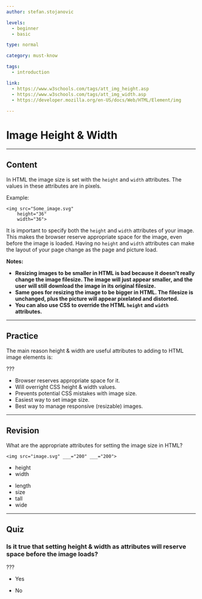 ```yaml
---
author: stefan.stojanovic

levels:
  - beginner
  - basic

type: normal

category: must-know

tags:
  - introduction

link:
  - https://www.w3schools.com/tags/att_img_height.asp
  - https://www.w3schools.com/tags/att_img_width.asp
  - https://developer.mozilla.org/en-US/docs/Web/HTML/Element/img
  
---
```

# Image Height & Width
---
## Content

In HTML the image size is set with the `height` and `width` attributes. The values in these attributes are in pixels.

Example:
```
<img src="Some_image.svg"
    height="36"
    width="36">
```

It is important to specify both the `height` and `width` attributes of your image. This makes the browser reserve appropriate space for the image, even before the image is loaded. Having no `height` and `width` attributes can make the layout of your page change as the page and picture load.

**Notes:**
 - **Resizing images to be smaller in HTML is bad because it doesn't really change the image filesize. The image will just appear smaller, and the user will still download the image in its original filesize.**
 - **Same goes for resizing the image to be bigger in HTML. The filesize is unchanged, plus the picture will appear pixelated and distorted.**
 - **You can also use CSS to override the HTML `height` and `width` attributes.**
 
---
## Practice

The main reason height & width are useful attributes to adding to HTML image elements is: 

???

* Browser reserves appropriate space for it. 
* Will overright CSS height & width values. 
* Prevents potential CSS mistakes with image size.
* Easiest way to set image size.
* Best way to manage responsive (resizable) images.

---
## Revision

What are the appropriate attributes for setting the image size in HTML?

`<img src="image.svg" ___="200" ___="200">` 

+ height
+ width
- length
- size
- tall
- wide

---
## Quiz

### Is it true that setting height & width as attributes will reserve space before the image loads?

  ???

  + Yes
  - No
